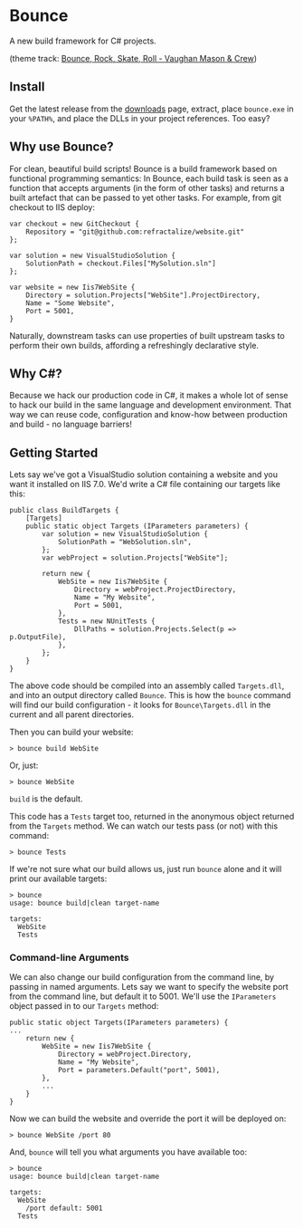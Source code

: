 # Bounce
A new build framework for C# projects.

(theme track: [Bounce, Rock, Skate, Roll - Vaughan Mason & Crew](http://www.youtube.com/watch?v=dGMD0O7GGP8&feature=related))

## Install
Get the latest release from the [downloads](http://github.com/refractalize/bounce/downloads) page, extract, place `bounce.exe` in your `%PATH%`, and place the DLLs in your project references. Too easy?

## Why use Bounce?

For clean, beautiful build scripts! Bounce is a build framework based on functional
programming semantics: In Bounce, each build task is seen as a function that accepts arguments
(in the form of other tasks) and returns a built artefact that can be passed to yet other tasks. For example,
from git checkout to IIS deploy:

    var checkout = new GitCheckout {
        Repository = "git@github.com:refractalize/website.git"
    };
    
    var solution = new VisualStudioSolution {
        SolutionPath = checkout.Files["MySolution.sln"]
    };
    
    var website = new Iis7WebSite {
        Directory = solution.Projects["WebSite"].ProjectDirectory,
        Name = "Some Website",
        Port = 5001,
    }

Naturally, downstream tasks can use properties of built upstream tasks to perform their own builds, affording a refreshingly declarative style.

## Why C#?

Because we hack our production code in C#, it makes a whole lot of sense to hack our build in the same language and development environment.
That way we can reuse code, configuration and know-how between production and build - no language barriers!

## Getting Started

Lets say we've got a VisualStudio solution containing a website and you want it installed on IIS 7.0.
We'd write a C# file containing our targets like this:

	public class BuildTargets {
		[Targets]
		public static object Targets (IParameters parameters) {
			var solution = new VisualStudioSolution {
				SolutionPath = "WebSolution.sln",
			};
			var webProject = solution.Projects["WebSite"];

			return new {
				WebSite = new Iis7WebSite {
					Directory = webProject.ProjectDirectory,
					Name = "My Website",
					Port = 5001,
				},
				Tests = new NUnitTests {
					DllPaths = solution.Projects.Select(p => p.OutputFile),
				},
			};
		}
	}

The above code should be compiled into an assembly called `Targets.dll`, and into an output directory called `Bounce`.
This is how the `bounce` command will find our build configuration - it looks for `Bounce\Targets.dll` in the current
and all parent directories.

Then you can build your website:

    > bounce build WebSite

Or, just:

    > bounce WebSite

`build` is the default.

This code has a `Tests` target too, returned in the anonymous object returned from the `Targets` method. We can watch our tests pass (or not) with this command:

    > bounce Tests

If we're not sure what our build allows us, just run `bounce` alone and it will print our available targets:

    > bounce
	usage: bounce build|clean target-name

	targets:
	  WebSite
	  Tests

### Command-line Arguments

We can also change our build configuration from the command line, by passing in named arguments. Lets say we
want to specify the website port from the command line, but default it to 5001. We'll use the `IParameters` object
passed in to our `Targets` method:

    public static object Targets(IParameters parameters) {
    ...
        return new {
            WebSite = new Iis7WebSite {
                Directory = webProject.Directory,
                Name = "My Website",
                Port = parameters.Default("port", 5001),
            },
			...
		}
	}

Now we can build the website and override the port it will be deployed on:

	> bounce WebSite /port 80

And, `bounce` will tell you what arguments you have available too:

	> bounce
	usage: bounce build|clean target-name

	targets:
	  WebSite
	    /port default: 5001
	  Tests
